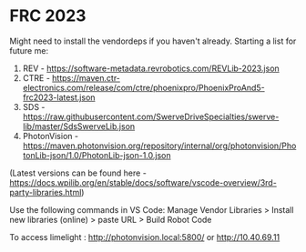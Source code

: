 # FRC 2023

Might need to install the vendordeps if you haven't already. Starting a list for future me:
1. REV - https://software-metadata.revrobotics.com/REVLib-2023.json
2. CTRE - https://maven.ctr-electronics.com/release/com/ctre/phoenixpro/PhoenixProAnd5-frc2023-latest.json
3. SDS - https://raw.githubusercontent.com/SwerveDriveSpecialties/swerve-lib/master/SdsSwerveLib.json
4. PhotonVision - https://maven.photonvision.org/repository/internal/org/photonvision/PhotonLib-json/1.0/PhotonLib-json-1.0.json

(Latest versions can be found here - https://docs.wpilib.org/en/stable/docs/software/vscode-overview/3rd-party-libraries.html) 

Use the following commands in VS Code:
Manage Vendor Libraries > Install new libraries (online) > paste URL > Build Robot Code



To access limelight : http://photonvision.local:5800/ or http://10.40.69.11
